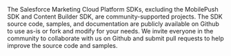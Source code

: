 <div class="alert">The Salesforce Marketing Cloud Platform SDKs, excluding the MobilePush SDK and Content Builder SDK, are community-supported projects. The SDK source code, samples, and documentation are publicly available on Github to use as-is or fork and modify for your needs. We invite everyone in the community to collaborate with us on Github and submit pull requests to help improve the source code and samples.</div>
